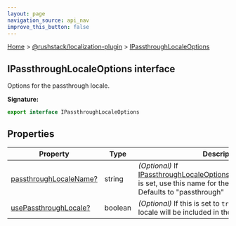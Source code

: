 ```yaml
---
layout: page
navigation_source: api_nav
improve_this_button: false
---
```



[Home](./index.md) &gt; [@rushstack/localization-plugin](./localization-plugin.md) &gt; [IPassthroughLocaleOptions](./localization-plugin.ipassthroughlocaleoptions.md)

## IPassthroughLocaleOptions interface

Options for the passthrough locale.

<b>Signature:</b>

```typescript
export interface IPassthroughLocaleOptions
```

## Properties

|  Property | Type | Description |
|  --- | --- | --- |
|  [passthroughLocaleName?](./localization-plugin.ipassthroughlocaleoptions.passthroughlocalename.md) | string | <i>(Optional)</i> If [IPassthroughLocaleOptions.usePassthroughLocale](./localization-plugin.ipassthroughlocaleoptions.usepassthroughlocale.md) is set, use this name for the passthrough locale. Defaults to "passthrough" |
|  [usePassthroughLocale?](./localization-plugin.ipassthroughlocaleoptions.usepassthroughlocale.md) | boolean | <i>(Optional)</i> If this is set to <code>true</code>, a passthrough locale will be included in the output |
